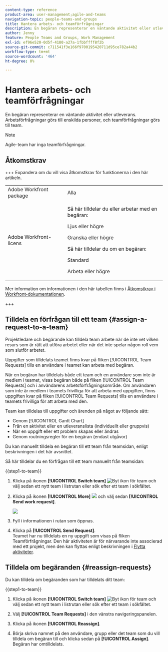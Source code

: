 ```yaml
---
content-type: reference
product-area: user-management;agile-and-teams
navigation-topic: people-teams-and-groups
title: Hantera arbets- och teamförfrågningar
description: En begäran representerar en väntande aktivitet eller utleverans. Arbetsförfrågningar görs till enskilda personer, och teamförfrågningar görs till team.
author: Jenny
feature: People Teams and Groups, Work Management
exl-id: ef96e520-0d5f-4180-a27a-1fbbffff8f2b
source-git-commit: c711541f3e166f9700195420711d95ce782a44b2
workflow-type: tm+mt
source-wordcount: '464'
ht-degree: 0%

---
```


# Hantera arbets- och teamförfrågningar

En begäran representerar en väntande aktivitet eller utleverans. Arbetsförfrågningar görs till enskilda personer, och teamförfrågningar görs till team.

>[!NOTE]
>
>Agile-team har inga teamförfrågningar.

## Åtkomstkrav

+++ Expandera om du vill visa åtkomstkrav för funktionerna i den här artikeln.

<table style="table-layout:auto"> 
 <col> 
 <col> 
 <tbody> 
  <tr data-mc-conditions=""> 
   <td role="rowheader">Adobe Workfront package</td> 
   <td>Alla</td> 
  </tr> 
  <tr> 
   <td role="rowheader">Adobe Workfront-licens</td> 
   <td>
   <p>Så här tilldelar du eller arbetar med en begäran:
   <p>Ljus eller högre</p>
  <p>Granska eller högre</p>
   <p>Så här tilldelar du om en begäran:
   <p>Standard</p>
   <p>Arbeta eller högre</p></td>
  </tr> 
 </tbody> 
</table>

Mer information om informationen i den här tabellen finns i [Åtkomstkrav i Workfront-dokumentationen](/help/quicksilver/administration-and-setup/add-users/access-levels-and-object-permissions/access-level-requirements-in-documentation.md).

+++

## Tilldela en förfrågan till ett team {#assign-a-request-to-a-team}

Projektledare och begärande kan tilldela team arbete när de inte vet vilken resurs som är rätt att utföra arbetet eller när det inte spelar någon roll vem som slutför arbetet.

Uppgifter som tilldelats teamet finns kvar på fliken [!UICONTROL Team Requests] tills en användare i teamet kan arbeta med begäran.

När en begäran har tilldelats både ett team och en användare som inte är medlem i teamet, visas begäran både på fliken [!UICONTROL Team Requests] och i användarens arbetsförfrågningsområde. Om användaren som inte är medlem i teamets frivilliga för att arbeta med uppgiften, finns uppgiften kvar på fliken [!UICONTROL Team Requests] tills en användare i teamets frivilliga för att arbeta med den.

Team kan tilldelas till uppgifter och ärenden på något av följande sätt:

* Genom [!UICONTROL Gantt Chart]
* Från en aktivitet eller en utleveranslista (individuellt eller gruppvis)
* När en uppgift eller ett problem skapas eller ändras
* Genom routningsregler för en begäran (endast utgåvor)

Du kan manuellt tilldela en begäran till ett team från teamsidan, enligt beskrivningen i det här avsnittet.

Så här tilldelar du en förfrågan till ett team manuellt från teamsidan:

{{step1-to-team}}

1. Klicka på ikonen **[!UICONTROL Switch team]** ![Byt ikon för team](assets/switch-team-icon.png) och välj sedan ett nytt team i listrutan eller sök efter ett team i sökfältet.

1. Klicka på ikonen **[!UICONTROL More]** ![](assets/more-icon.png) och välj sedan **[!UICONTROL Send work request]**.

   ![](assets/edit-team-settings-350x205.png)

1. Fyll i informationen i rutan som öppnas.
1. Klicka på **[!UICONTROL Send Request]**.\
   Teamet har nu tilldelats en ny uppgift som visas på fliken Teamförfrågningar. Den här aktiviteten är för närvarande inte associerad med ett projekt, men den kan flyttas enligt beskrivningen i [Flytta aktiviteter](../../manage-work/tasks/manage-tasks/move-tasks.md).

## Tilldela om begäranden {#reassign-requests}

Du kan tilldela om begäranden som har tilldelats ditt team:

{{step1-to-team}}

1. Klicka på ikonen **[!UICONTROL Switch team]** ![Byt ikon för team](assets/switch-team-icon.png) och välj sedan ett nytt team i listrutan eller sök efter ett team i sökfältet.
1. Välj **[!UICONTROL Team Requests]** i den vänstra navigeringspanelen.
1. Klicka på ikonen **[!UICONTROL Reassign]**.

1. Börja skriva namnet på den användare, grupp eller det team som du vill tilldela om begäran till och klicka sedan på **[!UICONTROL Assign]**.\
   Begäran har omtilldelats.
